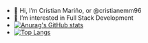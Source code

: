 - 👋 Hi, I’m Cristian Mariño, or @cristianemm96
- 👀 I’m interested in Full Stack Development
- [![Anurag's GitHub stats](https://github-readme-stats.vercel.app/api?username=cristianemm96)](https://github.com/anuraghazra/github-readme-stats)
- [![Top Langs](https://github-readme-stats.vercel.app/api/top-langs/?username=cristianemm96)](https://github.com/anuraghazra/github-readme-stats)
